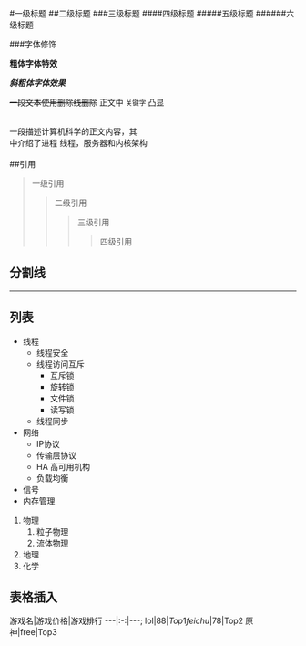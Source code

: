 #一级标题
##二级标题
###三级标题
####四级标题
#####五级标题
######六级标题

###字体修饰

**粗体字体特效**

***斜粗体字体效果***

~~一段文本使用删除线删除~~
正文中  `关键字` 凸显<br><br>

一段描述计算机科学的正文内容，其<br>中介绍了进程
线程，服务器和内核架构<br><br>
##引用
>一级引用
>>二级引用
>>>三级引用
>>>>四级引用


## 分割线

*****



## 列表
* 线程
  * 线程安全
  * 线程访问互斥
     * 互斥锁
     * 旋转锁
     * 文件锁
     * 读写锁
  * 线程同步
* 网络
  * IP协议
  * 传输层协议
  * HA 高可用机构
  * 负载均衡
* 信号
* 内存管理
1. 物理
   1. 粒子物理
   2. 流体物理
2. 地理
3. 化学

## 表格插入

游戏名|游戏价格|游戏排行
---|:-:|---;
lol|88$|Top1
feichu|78$|Top2
原神|free|Top3




